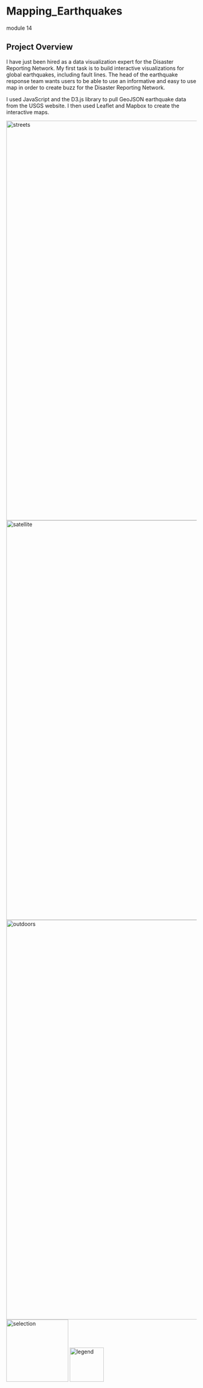 # Mapping_Earthquakes
module 14

## Project Overview
I have just been hired as a data visualization expert for the Disaster Reporting Network.  My first task is to build interactive visualizations for global earthquakes, including fault lines.  The head of the earthquake response team wants users to be able to use an informative and easy to use map in order to create buzz for the Disaster Reporting Network. 

I used JavaScript and the D3.js library to pull GeoJSON earthquake data from the USGS website.  I then used Leaflet and Mapbox to create the interactive maps.  

<img width="1054" alt="streets" src="https://user-images.githubusercontent.com/115426070/214643786-0fcdd635-b48d-4b57-ad16-1989b2f3e926.png">
<img width="1054" alt="satellite" src="https://user-images.githubusercontent.com/115426070/214643822-7d3c28c6-a8fc-4824-b300-3c8b1e5dc70e.png">
<img width="1054" alt="outdoors" src="https://user-images.githubusercontent.com/115426070/214643859-92c9eac5-b62a-4f85-a8f6-ee401c19250e.png">
<img width="164" alt="selection" src="https://user-images.githubusercontent.com/115426070/214643892-1bb684ed-9af4-482d-9b27-f015f3d7a1ee.png">
<img width="90" alt="legend" src="https://user-images.githubusercontent.com/115426070/214643918-ad8b82e4-2589-414f-bec5-9a1814ee1fe6.png">
